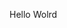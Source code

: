 Hello Wolrd
































































































































































































































































































































































































































































































































































































































































































































































































































































































































































































































































































































































































































































































































































































































































































































































































































































































































































































































































































































































































































































































































































































































































































































































































































































































































































































































































































































































































































































































































































































































































































































































































































































































































































































































































































































































































































































































































































































































































































































































































































































































































































































































































































































































































































































































































































































































































































































































